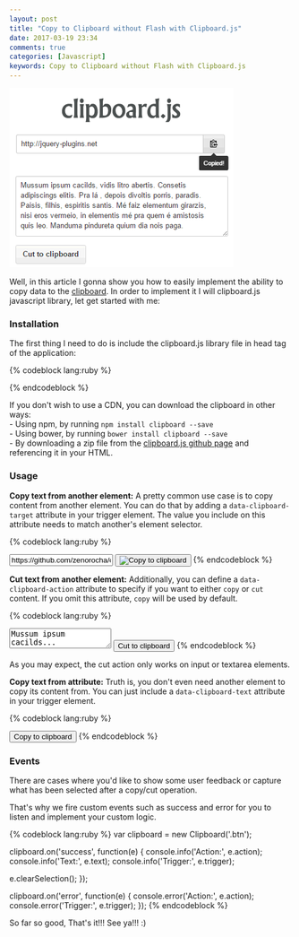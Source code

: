 ```yaml
---
layout: post
title: "Copy to Clipboard without Flash with Clipboard.js"
date: 2017-03-19 23:34
comments: true
categories: [Javascript]
keywords: Copy to Clipboard without Flash with Clipboard.js
---
```


<p>
  <img src="/images/clipboardjs.png" width="400" alt="Copy to Clipboard without Flash with Clipboard.js" />
</p>

<p>
  Well, in this article I gonna show you how to easily implement the ability to copy data to the <a href="https://clipboardjs.com/" target="_blank">clipboard</a>. In order to implement it I will clipboard.js javascript library, let get started with me:
</p>

<h3>Installation</h3>

<p>
  The first thing I need to do is include the clipboard.js library file in head tag of the application: 
</p>

{% codeblock lang:ruby %}
<script src="https://cdn.jsdelivr.net/clipboard.js/1.5.12/clipboard.min.js"></script>
{% endcodeblock %}

<p>
  If you don't wish to use a CDN, you can download the clipboard in other ways:<br/>
  - Using npm, by running <code>npm install clipboard --save</code><br/>
  - Using bower, by running <code>bower install clipboard --save</code><br/>
  - By downloading a zip file from the <a href="https://github.com/zenorocha/clipboard.js/archive/master.zip" target="_blank">clipboard.js github page</a> and referencing it in your HTML.
</p>

<h3>Usage</h3>

<p>
  <strong>Copy text from another element:</strong> A pretty common use case is to copy content from another element. You can do that by adding a <code>data-clipboard-target</code> attribute in your trigger element. The value you include on this attribute needs to match another's element selector.
</p>

{% codeblock lang:ruby %}
<!-- Target -->
<input id="foo" value="https://github.com/zenorocha/clipboard.js.git">

<!-- Trigger -->
<button class="btn" data-clipboard-target="#foo">
    <img src="assets/clippy.svg" alt="Copy to clipboard">
</button>
{% endcodeblock %}

<p>
  <strong>Cut text from another element:</strong> Additionally, you can define a <code>data-clipboard-action</code> attribute to specify if you want to either <code>copy</code> or <code>cut</code> content. If you omit this attribute, <code>copy</code> will be used by default.
</p>

{% codeblock lang:ruby %}
<!-- Target -->
<textarea id="bar">Mussum ipsum cacilds...</textarea>

<!-- Trigger -->
<button class="btn" data-clipboard-action="cut" data-clipboard-target="#bar">
    Cut to clipboard
</button>
{% endcodeblock %}

<p>
  As you may expect, the cut action only works on input or textarea elements.
</p>

<p>
  <strong>Copy text from attribute:</strong> Truth is, you don't even need another element to copy its content from. You can just include a <code>data-clipboard-text</code> attribute in your trigger element.
</p>

{% codeblock lang:ruby %}
<!-- Trigger -->
<button class="btn" data-clipboard-text="Just because you can doesn't mean you should — clipboard.js">
    Copy to clipboard
</button>
{% endcodeblock %}

<h3>Events</h3>

<p>
  There are cases where you'd like to show some user feedback or capture what has been selected after a copy/cut operation.
</p> 

<p>
  That's why we fire custom events such as success and error for you to listen and implement your custom logic.
</p>

{% codeblock lang:ruby %}
var clipboard = new Clipboard('.btn');

clipboard.on('success', function(e) {
  console.info('Action:', e.action);
  console.info('Text:', e.text);
  console.info('Trigger:', e.trigger);

  e.clearSelection();
});

clipboard.on('error', function(e) {
  console.error('Action:', e.action);
  console.error('Trigger:', e.trigger);
});
{% endcodeblock %}

<p>
  So far so good, That's it!!! See ya!!! :)
</p>
